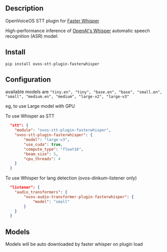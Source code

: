 ## Description

OpenVoiceOS STT plugin for [Faster Whisper](https://github.com/guillaumekln/faster-whisper)

High-performance inference of [OpenAI's Whisper](https://github.com/openai/whisper) automatic speech recognition (ASR) model:


## Install

`pip install ovos-stt-plugin-fasterwhisper`

## Configuration

available models are `"tiny.en", "tiny", "base.en", "base", "small.en", "small", "medium.en", "medium", "large-v2", "large-v3"`

eg, to use Large model with GPU

To use Whisper as STT

```json
  "stt": {
    "module": "ovos-stt-plugin-fasterwhisper",
    "ovos-stt-plugin-fasterwhisper": {
        "model": "large-v3",
        "use_cuda": true,
        "compute_type": "float16",
        "beam_size": 5,
        "cpu_threads": 4
    }
  }
```

To use Whisper for lang detection (ovos-dinkum-listener only)


```json
  "listener": {
    "audio_transformers": {
        "ovos-audio-transformer-plugin-fasterwhisper": {
            "model": "small"
        }
    }
  }
```

## Models

Models will be auto downloaded by faster whisper on plugin load

